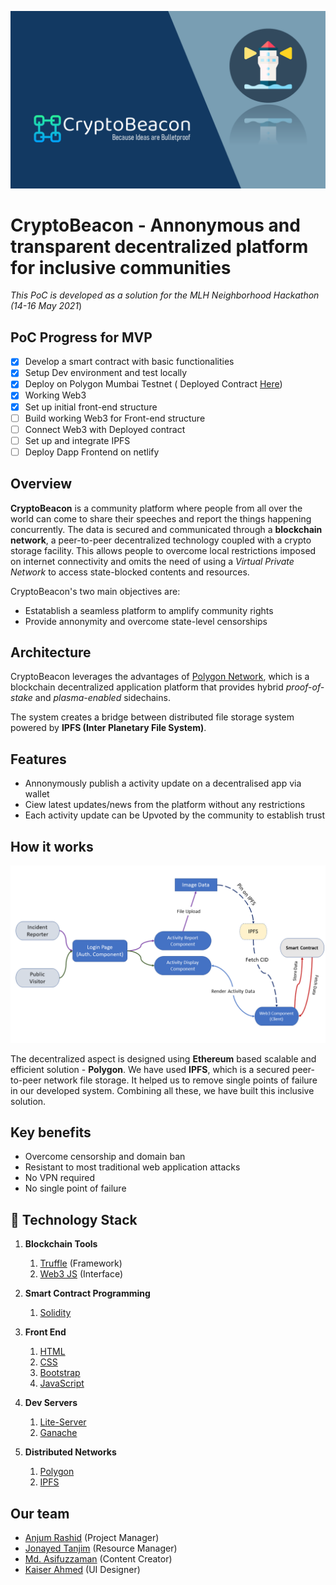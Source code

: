 <p align="center">
<img src="./assets/banner.png" /><br></p>

# CryptoBeacon - Annonymous and transparent decentralized platform for inclusive communities

_This PoC is developed as a solution for the MLH Neighborhood Hackathon (14-16 May 2021_)

## PoC Progress for MVP

- [x] Develop a smart contract with basic functionalities
- [x] Setup Dev environment and test locally
- [x] Deploy on Polygon Mumbai Testnet ( Deployed Contract [Here](https://explorer-mumbai.maticvigil.com/address/0xfe87576951D8c0d0c33Fd3053Cc586a461BD8c5E/contracts))
- [x] Working Web3
- [x] Set up initial front-end structure
- [ ] Build working Web3 for Front-end structure
- [ ] Connect Web3 with Deployed contract
- [ ] Set up and integrate IPFS
- [ ] Deploy Dapp Frontend on netlify

## Overview

**CryptoBeacon** is a community platform where people from all over the world can come to share their speeches and report the things happening concurrently. The data is secured and communicated through a **blockchain network**, a peer-to-peer decentralized technology coupled with a crypto storage facility. This allows people to overcome local restrictions imposed on internet connectivity and omits the need of using a _Virtual Private Network_ to access state-blocked contents and resources.

CryptoBeacon's two main objectives are:

- Estatablish a seamless platform to amplify community rights
- Provide annonymity and overcome state-level censorships

## Architecture

CryptoBeacon leverages the advantages of [Polygon Network](https://matic.network), which is a blockchain decentralized application platform that provides hybrid _proof-of-stake_ and _plasma-enabled_ sidechains.

The system creates a bridge between distributed file storage system powered by **IPFS (Inter Planetary File System)**.

## Features

- Annonymously publish a activity update on a decentralised app via wallet
- Ciew latest updates/news from the platform without any restrictions
- Each activity update can be Upvoted by the community to establish trust

## How it works

<img src="assets\system-arch.png" /><br>

The decentralized aspect is designed using **Ethereum** based scalable and efficient solution - **Polygon**.
We have used **IPFS**, which is a secured peer-to-peer network file storage. It helped us to remove single points of failure in our developed system. Combining all these, we have built this inclusive solution.

## Key benefits

- Overcome censorship and domain ban
- Resistant to most traditional web application attacks
- No VPN required
- No single point of failure

## :hammer: Technology Stack

1. **Blockchain Tools**

   1. [Truffle](https://www.trufflesuite.com/) (Framework)
   1. [Web3 JS](https://web3js.readthedocs.io/en/v1.2.11/) (Interface)

1. **Smart Contract Programming**
   1. [Solidity](https://solidity.readthedocs.io/en/v0.7.0/)
1. **Front End**

   1. [HTML](https://en.wikipedia.org/wiki/HTML/)
   1. [CSS](https://www.w3.org/Style/CSS/Overview.en.html)
   1. [Bootstrap](https://getbootstrap.com/)
   1. [JavaScript](https://www.javascript.com/)

1. **Dev Servers**

   1. [Lite-Server](https://www.npmjs.com/package/lite-server)
   1. [Ganache](https://www.trufflesuite.com/ganache)

1. **Distributed Networks**
   1. [Polygon](https://polygon.technology/)
   1. [IPFS](https://ipfs.io/)

## Our team

- [Anjum Rashid](https://github.com/bijoy26) (Project Manager) <br>
- [Jonayed Tanjim](https://github.com/tanjim01) (Resource Manager) <br>
- [Md. Asifuzzaman](https://github.com/asif-uz-zaman) (Content Creator) <br>
- [Kaiser Ahmed](https://github.com/mekaiser) (UI Designer) <br>
